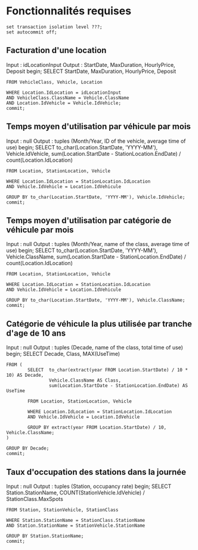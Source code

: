 Fonctionnalités requises
========================

	set transaction isolation level ???;
	set autocommit off;

Facturation d'une location
--------------------------
Input : idLocationInput
Output : StartDate, MaxDuration, HourlyPrice, Deposit
	begin;
	SELECT StartDate, MaxDuration, HourlyPrice, Deposit

	FROM VehicleClass, Vehicle, Location

	WHERE Location.IdLocation = idLocationInput
	AND VehicleClass.ClassName = Vehicle.ClassName
	AND Location.IdVehicle = Vehicle.IdVehicle;
	commit;

Temps moyen d'utilisation par véhicule par mois
-----------------------------------------------
Input : null
Output : tuples (Month/Year, ID of the vehicle, average time of use)
	begin;
	SELECT 	to_char(Location.StartDate, 'YYYY-MM'),
			Vehicle.IdVehicle,
			sum(Location.StartDate - StationLocation.EndDate) / count(Location.IdLocation)

	FROM Location, StationLocation, Vehicle

	WHERE Location.IdLocation = StationLocation.IdLocation
	AND Vehicle.IdVehicle = Location.IdVehicule

	GROUP BY to_char(Location.StartDate, 'YYYY-MM'), Vehicle.IdVehicle;
	commit;

Temps moyen d'utilisation par catégorie de véhicule par mois
------------------------------------------------------------
Input : null
Output : tuples (Month/Year, name of the class, average time of use)
	begin;
	SELECT 	to_char(Location.StartDate, 'YYYY-MM'),
			Vehicle.ClassName,
			sum(Location.StartDate - StationLocation.EndDate) / count(Location.IdLocation)

	FROM Location, StationLocation, Vehicle

	WHERE Location.IdLocation = StationLocation.IdLocation
	AND Vehicle.IdVehicle = Location.IdVehicule

	GROUP BY to_char(Location.StartDate, 'YYYY-MM'), Vehicle.ClassName;
	commit;

Catégorie de véhicule la plus utilisée par tranche d'age de 10 ans
------------------------------------------------------------------
Input : null
Output : tuples (Decade, name of the class, total time of use)
	begin;
	SELECT Decade, Class, MAX(UseTime)

	FROM (
			SELECT 	to_char(extract(year FROM Location.StartDate) / 10 * 10) AS Decade,
					Vehicle.ClassName AS Class,
					sum(Location.StartDate - StationLocation.EndDate) AS UseTime

			FROM Location, StationLocation, Vehicle

			WHERE Location.IdLocation = StationLocation.IdLocation
			AND Vehicle.IdVehicle = Location.IdVehicle

			GROUP BY extract(year FROM Location.StartDate) / 10, Vehicle.ClassName;
	)

	GROUP BY Decade;
	commit;

Taux d'occupation des stations dans la journée
----------------------------------------------
Input : null
Output : tuples (Station, occupancy rate)
	begin;
	SELECT Station.StationName, COUNT(StationVehicle.IdVehicle) / StationClass.MaxSpots

	FROM Station, StationVehicle, StationClass

	WHERE Station.StationName = StationClass.StationName
	AND Station.StationName = StationVehicle.StationName

	GROUP BY Station.StationName;
	commit;

